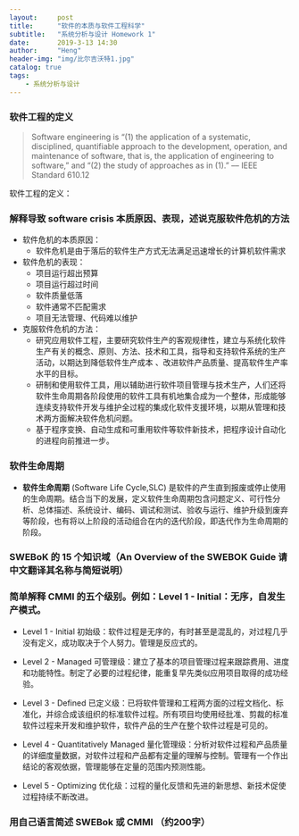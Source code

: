 ```yaml
---
layout:     post
title:      "软件的本质与软件工程科学"
subtitle:   "系统分析与设计 Homework 1"
date:       2019-3-13 14:30
author:     "Heng"
header-img: "img/比尔吉沃特1.jpg"
catalog: true
tags:
    - 系统分析与设计
---
```


### 软件工程的定义
> Software engineering is “(1) the application of a systematic, disciplined, quantifiable approach to the development, operation, and maintenance of software, that is, the application of engineering to software,” and “(2) the study of approaches as in (1).” –– IEEE Standard 610.12

软件工程的定义：

### 解释导致 software crisis 本质原因、表现，述说克服软件危机的方法
- 软件危机的本质原因：
    - 软件危机是由于落后的软件生产方式无法满足迅速增长的计算机软件需求
- 软件危机的表现：
    - 项目运行超出预算
    - 项目运行超过时间
    - 软件质量低落
    - 软件通常不匹配需求
    - 项目无法管理、代码难以维护
- 克服软件危机的方法：
    - 研究应用软件工程，主要研究软件生产的客观规律性，建立与系统化软件生产有关的概念、原则、方法、技术和工具，指导和支持软件系统的生产活动，以期达到降低软件生产成本 、改进软件产品质量、提高软件生产率水平的目标。
    - 研制和使用软件工具，用以辅助进行软件项目管理与技术生产，人们还将软件生命周期各阶段使用的软件工具有机地集合成为一个整体，形成能够连续支持软件开发与维护全过程的集成化软件支援环境，以期从管理和技术两方面解决软件危机问题。
    - 基于程序变换、自动生成和可重用软件等软件新技术，把程序设计自动化的进程向前推进一步。

### 软件生命周期

- **软件生命周期** (Software Life Cycle,SLC) 是软件的产生直到报废或停止使用的生命周期。结合当下的发展，定义软件生命周期包含问题定义、可行性分析、总体描述、系统设计、编码、调试和测试、验收与运行、维护升级到废弃等阶段，也有将以上阶段的活动组合在内的迭代阶段，即迭代作为生命周期的阶段。

### SWEBoK 的 15 个知识域（An Overview of the SWEBOK Guide 请中文翻译其名称与简短说明）

### 简单解释 CMMI 的五个级别。例如：Level 1 - Initial：无序，自发生产模式。

- Level 1 - Initial 初始级：软件过程是无序的，有时甚至是混乱的，对过程几乎没有定义，成功取决于个人努力。管理是反应式的。

- Level 2 - Managed 可管理级：建立了基本的项目管理过程来跟踪费用、进度和功能特性。制定了必要的过程纪律，能重复早先类似应用项目取得的成功经验。

- Level 3 - Defined 已定义级：已将软件管理和工程两方面的过程文档化、标准化，并综合成该组织的标准软件过程。所有项目均使用经批准、剪裁的标准软件过程来开发和维护软件，软件产品的生产在整个软件过程是可见的。

- Level 4 - Quantitatively Managed 量化管理级：分析对软件过程和产品质量的详细度量数据，对软件过程和产品都有定量的理解与控制。管理有一个作出结论的客观依据，管理能够在定量的范围内预测性能。

- Level 5 - Optimizing 优化级：过程的量化反馈和先进的新思想、新技术促使过程持续不断改进。

### 用自己语言简述 SWEBok 或 CMMI （约200字）
